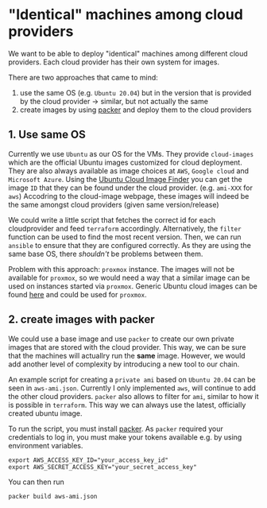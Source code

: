 # "Identical" machines among cloud providers

We want to be able to deploy "identical" machines among different cloud
providers. Each cloud provider has their own system for images.

There are two approaches that came to mind:
1. use the same OS (e.g. `Ubuntu 20.04`) but in the version that is provided by
   the cloud provider -> similar, but not actually the same
2. create images by using [packer](https://packer.io) and deploy them to the
   cloud providers

## 1. Use same OS
Currently we use `Ubuntu` as our OS for the VMs. They provide `cloud-images`
which are the official Ubuntu images customized for cloud deployment. They are
also always available as image choices at `AWS`, `Google cloud` and `Microsoft
Azure`. Using the [Ubuntu Cloud Image
Finder](https://cloud-images.ubuntu.com/locator/) you can get the image `ID`
that they can be found under the cloud provider. (e.g. `ami-XXX` for `aws`)
Accodring to the cloud-image webpage, these images will indeed be the same
amongst cloud providers (given same version/release)

We could write a little script that fetches the correct id for each
cloudprovider and feed `terraform` accordingly. Alternatively, the `filter`
function can be used to find the most recent version. Then, we can run `ansible`
to ensure that they are configured correctly.  As they are using the same base
OS, there *shouldn't* be problems between them.

Problem with this approach: `proxmox` instance. The images will not be available
for `proxmox`, so we would need a way that a similar image can be used on
instances started via `proxmox`. Generic Ubuntu cloud images can be found
[here](https://cloud-images.ubuntu.com/) and could be used for `proxmox`.


## 2. create images with packer
We could use a base image and use `packer` to create our own private images that
are stored with the cloud provider. This way, we can be sure that the machines
will actuallry run the **same** image.  However, we would add another level of
complexity by introducing a new tool to our chain.

An example script for creating a `private ami` based on `Ubuntu 20.04` can be
seen in `aws-ami.json`. Currently I only implemented `aws`, will continue to add
the other cloud providers. `packer` also allows to filter for `ami`, similar to
how it is possible in `terraform`. This way we can always use the latest,
officially created ubuntu image.

To run the script, you must install [packer](https://www.packer.io/downloads).
As `packer` required your credentials to log in, you must make your tokens
available e.g. by using environment variables.

```
export AWS_ACCESS_KEY_ID="your_access_key_id"
export AWS_SECRET_ACCESS_KEY="your_secret_access_key"
```

You can then run
```
packer build aws-ami.json
```
